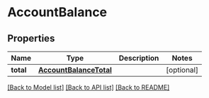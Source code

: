 # AccountBalance

## Properties
Name | Type | Description | Notes
------------ | ------------- | ------------- | -------------
**total** | [**AccountBalanceTotal**](AccountBalanceTotal.md) |  | [optional] 

[[Back to Model list]](../README.md#models) [[Back to API list]](../README.md#api-endpoints) [[Back to README]](../README.md)


